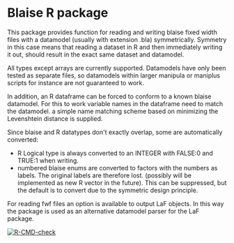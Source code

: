 Blaise R package
===============

This package provides function for reading and writing blaise fixed width files
with a datamodel (usually with extension .bla) symmetrically. 
Symmetry in this case means that reading a dataset in R and then immediately
writing it out, should result in the exact same dataset and datamodel.

All types except arrays are currently supported. Datamodels have only been tested 
as separate files, so datamodels within larger manipula or maniplus scripts for 
instance are not guaranteed to work.

In addition, an R dataframe can be forced to conform to a known blaise datamodel.
For this to work variable names in the dataframe need to match the datamodel. 
a simple name matching scheme based on minimizing the Levenshtein distance is supplied.

Since blaise and R datatypes don't exactly overlap, some are automatically converted:
* R Logical type is always converted to an INTEGER with FALSE:0 and TRUE:1 when writing.
* numbered blaise enums are converted to factors with the numbers as labels. The original labels are therefore lost. 
(possibly will be implemented as new R vector in the future). This can be suppressed,
but the default is to convert due to the symmetric design principle.

For reading fwf files an option is available to output LaF objects. In this way the 
package is used as an alternative datamodel parser for the LaF package.

<!-- badges: start -->
[![R-CMD-check](https://github.com/sophof/blaise/workflows/R-CMD-check/badge.svg)](https://github.com/sophof/blaise/actions)
<!-- badges: end -->
